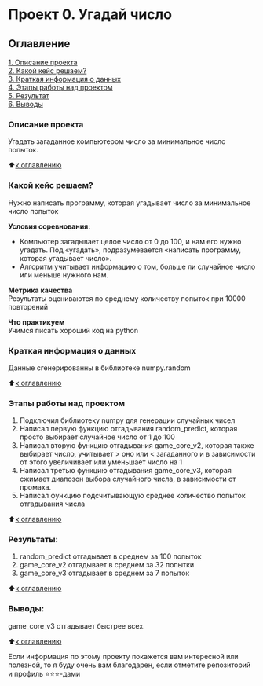 # Проект 0. Угадай число

## Оглавление  
[1. Описание проекта](https://github.com/AlexandrBorisov1/sf_dspr/tree/main/project_0/README.md#Описание-проекта)  
[2. Какой кейс решаем?](https://github.com/AlexandrBorisov1/sf_dspr/tree/main/project_0/README.md#Какой-кейс-решаем)  
[3. Краткая информация о данных](https://github.com/AlexandrBorisov1/sf_dspr/tree/main/project_0/README.md#Краткая-информация-о-данных)  
[4. Этапы работы над проектом](https://github.com/AlexandrBorisov1/sf_dspr/tree/main/project_0/README.md#Этапы-работы-над-проектом)  
[5. Результат](https://github.com/AlexandrBorisov1/sf_dspr/tree/main/project_0/README.md#Результат)    
[6. Выводы](https://github.com/AlexandrBorisov1/sf_dspr/tree/main/project_0/README.md#Выводы) 

### Описание проекта    
Угадать загаданное компьютером число за минимальное число попыток.

:arrow_up:[к оглавлению](https://github.com/AlexandrBorisov1/sf_dspr/tree/main/project_0/README.md#Оглавление)


### Какой кейс решаем?    
Нужно написать программу, которая угадывает число за минимальное число попыток

**Условия соревнования:**  
- Компьютер загадывает целое число от 0 до 100, и нам его нужно угадать. Под «угадать», подразумевается «написать программу, которая угадывает число».
- Алгоритм учитывает информацию о том, больше ли случайное число или меньше нужного нам.

**Метрика качества**     
Результаты оцениваются по среднему количеству попыток при 10000 повторений

**Что практикуем**     
Учимся писать хороший код на python


### Краткая информация о данных
Данные сгенерированны в библиотеке numpy.random
  
:arrow_up:[к оглавлению](https://github.com/AlexandrBorisov1/sf_dspr/tree/main/project_0/README.md#Оглавление)


### Этапы работы над проектом  
1. Подключил библиотеку numpy для генерации случайных чисел
2. Написал первую функцию отгадывания random_predict, которая просто выбирает случайное число от 1 до 100
3. Написал вторую функцию отгадывания game_core_v2, которая также выбирает число, учитывает > оно или < загаданного и в зависимости от этого увеличивает или уменьшает число на 1
4. Написал третью функцию отгадывания game_core_v3, которая сжимает диапозон выбора случайного числа, в зависимости от промаха.
5. Написал функцию подсчитывающую среднее количество попыток отгадывания числа

:arrow_up:[к оглавлению](https://github.com/AlexandrBorisov1/sf_dspr/tree/main/project_0/README.md#Оглавление)


### Результаты:  
1. random_predict отгадывает в среднем за 100 попыток
2. game_core_v2 отгадывает в среднем за 32 попытки
3. game_core_v3 отгадывает в среднем за 7 попыток

:arrow_up:[к оглавлению](https://github.com/AlexandrBorisov1/sf_dspr/tree/main/project_0/README.md#Оглавление)


### Выводы:  
game_core_v3 отгадывает быстрее всех.

:arrow_up:[к оглавлению](https://github.com/AlexandrBorisov1/sf_dspr/tree/main/project_0/README.md#Оглавление)


Если информация по этому проекту покажется вам интересной или полезной, то я буду очень вам благодарен, если отметите репозиторий и профиль ⭐️⭐️⭐️-дами